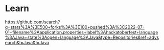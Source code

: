 # Learn

https://github.com/search?q=stars%3A%3E500+forks%3A%3E100+pushed%3A%3C2022-07-01+filename%3Aapplication.properties+label%3Ahackatoberfest+language%3AJava+state%3Aopen+language%3AJava&type=Repositories&ref=advsearch&l=Java&l=Java

